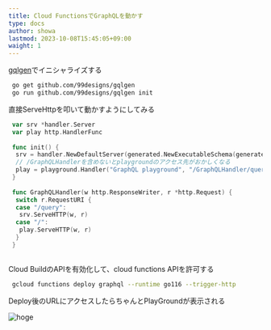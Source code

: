 ```yaml
---
title: Cloud FunctionsでGraphQLを動かす
type: docs
author: showa
lastmod: 2023-10-08T15:45:05+09:00
waight: 1
---
```


[gqlgen](https://gqlgen.com)でイニシャライズする  

```bash
 go get github.com/99designs/gqlgen
 go run github.com/99designs/gqlgen init
```

直接ServeHttpを叩いて動かすようにしてみる

```go
 var srv *handler.Server
 var play http.HandlerFunc
 
 func init() {
  srv = handler.NewDefaultServer(generated.NewExecutableSchema(generated.Config{Resolvers: &graph.Resolver{}}))
  // /GraphQLHandlerを含めないとplaygroundのアクセス先がおかしくなる
  play = playground.Handler("GraphQL playground", "/GraphQLHandler/query")
 }
 
 func GraphQLHandler(w http.ResponseWriter, r *http.Request) {
  switch r.RequestURI {
  case "/query":
   srv.ServeHTTP(w, r)
  case "/":
   play.ServeHTTP(w, r)
  }
 }
 
```

Cloud BuildのAPIを有効化して、cloud functions APIを許可する

```bash
 gcloud functions deploy graphql --runtime go116 --trigger-http
```

Deploy後のURLにアクセスしたらちゃんとPlayGroundが表示される  

![hoge](https://scrapbox.io/files/6183fa010298e3001d181930.png)  
